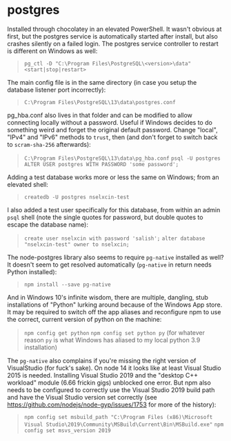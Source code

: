 # postgres

Installed through chocolatey in an elevated PowerShell. It wasn't obvious at first, but the postgres service is automatically started after install, but also crashes silently on a failed login. The postgres service controller to restart is different on Windows as well:

> `pg_ctl -D "C:\Program Files\PostgreSQL\<version>\data" <start|stop|restart>`

The main config file is in the same directory (in case you setup the database listener port incorrectly):

> `C:\Program Files\PostgreSQL\13\data\postgres.conf`

pg_hba.conf also lives in that folder and can be modified to allow connecting locally without a password. Useful if Windows decides to do something weird and forget the original default password. Change "local", "IPv4" and "IPv6" methods to `trust`, then (and don't forget to switch back to `scram-sha-256` afterwards):

> `C:\Program Files\PostgreSQL\13\data\pg_hba.conf`
> `psql -U postgres`
> `ALTER USER postgres WITH PASSWORD 'some password';`

Adding a test database works more or less the same on Windows; from an elevated shell:

> `createdb -U postgres nselxcin-test`

I also added a test user specifically for this database, from within an admin `psql` shell (note the single quotes for password, but double quotes to escape the database name):

> `create user nselxcin with password 'salish';`
> `alter database "nselxcin-test" owner to nselxcin;`

The node-postgres library also seems to require `pg-native` installed as well? It doesn't seem to get resolved automatically (`pg-native` in return needs Python installed):

> `npm install --save pg-native`

And in Windows 10's infinite wisdom, there are multiple, dangling, stub installations of "Python" lurking around because of the Windows App store. It may be required to switch off the app aliases and reconfigure npm to use the correct, current version of python on the machine:

> `npm config get python`
> `npm config set python py` (for whatever reason `py` is what Windows has aliased to my local python 3.9 installation)

The `pg-native` also complains if you're missing the right version of VisualStudio (for fuck's sake). On node 14 it looks like at least Visual Studio 2015 is needed. Installing Visual Studio 2019 and the "desktop C++ workload" module (6.66 frickin gigs) unblocked one error. But npm also needs to be configured to correctly use the Visual Studio 2019 build path and have the Visual Studio version set correctly (see https://github.com/nodejs/node-gyp/issues/1753 for more of the history):

> `npm config set msbuild_path "C:\Program Files (x86)\Microsoft Visual Studio\2019\Community\MSBuild\Current\Bin\MSBuild.exe"`
> `npm config set msvs_version 2019`
